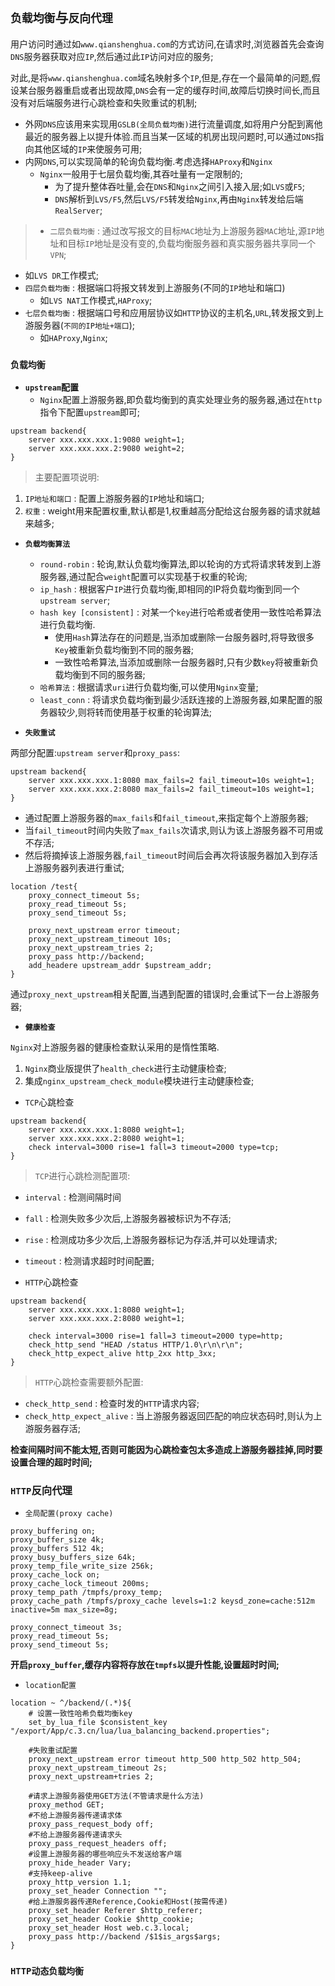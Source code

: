 ## `负载均衡`与`反向代理`

用户访问时通过如`www.qianshenghua.com`的方式访问,在请求时,浏览器首先会查询`DNS`服务器获取对应`IP`,然后通过此`IP`访问对应的服务;

对此,是将`www.qianshenghua.com`域名映射多个`IP`,但是,存在一个最简单的问题,假设某台服务器重启或者出现故障,`DNS`会有一定的缓存时间,故障后切换时间长,而且没有对后端服务进行心跳检查和失败重试的机制;

+ 外网`DNS`应该用来实现用`GSLB(全局负载均衡)`进行流量调度,如将用户分配到离他最近的服务器上以提升体验.而且当某一区域的机房出现问题时,可以通过`DNS`指向其他区域的`IP`来使服务可用;
+ 内网`DNS`,可以实现简单的轮询负载均衡.考虑选择`HAProxy`和`Nginx`
  + `Nginx`一般用于七层负载均衡,其吞吐量有一定限制的;
    + 为了提升整体吞吐量,会在`DNS`和`Nginx`之间引入接入层;如`LVS`或`F5`;
    + `DNS`解析到`LVS/F5`,然后`LVS/F5`转发给`Nginx`,再由`Nginx`转发给后端`RealServer`;


>+ `二层负载均衡` : 通过改写报文的目标`MAC`地址为上游服务器`MAC`地址,源`IP`地址和目标`IP`地址是没有变的,负载均衡服务器和真实服务器共享同一个`VPN`;
  + 如`LVS DR`工作模式;
+ `四层负载均衡` : 根据端口将报文转发到上游服务(不同的`IP`地址和端口)
  + 如`LVS NAT`工作模式,`HAProxy`;
+ `七层负载均衡` : 根据端口号和应用层协议如`HTTP`协议的主机名,`URL`,转发报文到上游服务器(`不同的IP地址+端口`);
  + 如`HAProxy`,`Nginx`;

### `负载均衡`

+ **`upstream`配置**
  + `Nginx`配置上游服务器,即负载均衡到的真实处理业务的服务器,通过在`http`指令下配置`upstream`即可;

```
upstream backend{
	server xxx.xxx.xxx.1:9080 weight=1;
	server xxx.xxx.xxx.2:9080 weight=2;
}
```

>主要配置项说明:
1. `IP地址和端口` : 配置上游服务器的`IP`地址和端口;
2. `权重` : weight用来配置权重,默认都是1,权重越高分配给这台服务器的请求就越来越多;

+ **`负载均衡算法`**
  + `round-robin` : 轮询,默认负载均衡算法,即以轮询的方式将请求转发到上游服务器,通过配合`weight`配置可以实现基于权重的轮询;
  + `ip_hash` : 根据客户`IP`进行负载均衡,即相同的IP将负载均衡到同一个`upstream server`;
  + `hash key [consistent]` : 对某一个`key`进行哈希或者使用一致性哈希算法进行负载均衡.
    + 使用`Hash`算法存在的问题是,当添加或删除一台服务器时,将导致很多`Key`被重新负载均衡到不同的服务器;
    + 一致性哈希算法,当添加或删除一台服务器时,只有少数`key`将被重新负载均衡到不同的服务器;
  + `哈希算法` : 根据请求`uri`进行负载均衡,可以使用`Nginx`变量;
  + `least_conn` : 将请求负载均衡到最少活跃连接的上游服务器,如果配置的服务器较少,则将转而使用基于权重的轮询算法;


+ **`失败重试`**

两部分配置:`upstream server`和`proxy_pass`:

```
upstream backend{
	server xxx.xxx.xxx.1:8080 max_fails=2 fail_timeout=10s weight=1;
	server xxx.xxx.xxx.2:8080 max_fails=2 fail_timeout=10s weight=1;
}
```

+ 通过配置上游服务器的`max_fails`和`fail_timeout`,来指定每个上游服务器;
+ 当`fail_timeout`时间内失败了`max_fails`次请求,则认为该上游服务器不可用或不存活;
+ 然后将摘掉该上游服务器,`fail_timeout`时间后会再次将该服务器加入到存活上游服务器列表进行重试;

```
location /test{
	proxy_connect_timeout 5s;
	proxy_read_timeout 5s;
	proxy_send_timeout 5s;

	proxy_next_upstream error timeout;
	proxy_next_upstream_timeout 10s;
	proxy_next_upstream_tries 2;
	proxy_pass http://backend;
	add_headere upstream_addr $upstream_addr;
}
```

通过`proxy_next_upstream`相关配置,当遇到配置的错误时,会重试下一台上游服务器;

+ **`健康检查`**
  
`Nginx`对上游服务器的健康检查默认采用的是惰性策略.
1. `Nginx`商业版提供了`health_check`进行主动健康检查;
2. 集成`nginx_upstream_check_module`模块进行主动健康检查;

+ `TCP`心跳检查

```
upstream backend{
	server xxx.xxx.xxx.1:8080 weight=1;
	server xxx.xxx.xxx.2:8080 weight=1;
	check interval=3000 rise=1 fall=3 timeout=2000 type=tcp;
}
```

>`TCP`进行心跳检测配置项:
+ `interval` : 检测间隔时间
+ `fall` : 检测失败多少次后,上游服务器被标识为不存活;
+ `rise` : 检测成功多少次后,上游服务器标记为存活,并可以处理请求;
+ `timeout` : 检测请求超时时间配置;

+ `HTTP`心跳检查

```
upstream backend{
	server xxx.xxx.xxx.1:8080 weight=1;
	server xxx.xxx.xxx.2:8080 weight=1;

	check interval=3000 rise=1 fall=3 timeout=2000 type=http;
	check_http_send "HEAD /status HTTP/1.0\r\n\r\n";
	check_http_expect_alive http_2xx http_3xx;
}
```

>`HTTP`心跳检查需要额外配置:
+ `check_http_send` : 检查时发的`HTTP`请求内容;
+ `check_http_expect_alive` : 当上游服务器返回匹配的响应状态码时,则认为上游服务器存活;

**检查间隔时间不能太短,否则可能因为心跳检查包太多造成上游服务器挂掉,同时要设置合理的超时时间;**


### `HTTP`反向代理

+ `全局配置(proxy cache)`
```
proxy_buffering on;
proxy_buffer_size 4k;
proxy_buffers 512 4k;
proxy_busy_buffers_size 64k;
proxy_temp_file_write_size 256k;
proxy_cache_lock on;
proxy_cache_lock_timeout 200ms;
proxy_temp_path /tmpfs/proxy_temp;
proxy_cache_path /tmpfs/proxy_cache levels=1:2 keysd_zone=cache:512m inactive=5m max_size=8g;

proxy_connect_timeout 3s;
proxy_read_timeout 5s;
proxy_send_timeout 5s;
```

**开启`proxy_buffer`,缓存内容将存放在`tmpfs`以提升性能,设置超时时间;**

+ `location配置`

```
location ~ ^/backend/(.*)${
	# 设置一致性哈希负载均衡key
	set_by_lua_file $consistent_key "/export/App/c.3.cn/lua/lua_balancing_backend.properties";

	#失败重试配置
	proxy_next_upstream error timeout http_500 http_502 http_504;
	proxy_next_upstream_timeout 2s;
	proxy_next_upstream+tries 2;

	#请求上游服务器使用GET方法(不管请求是什么方法)
	proxy_method GET;
	#不给上游服务器传递请求体
	proxy_pass_request_body off;
	#不给上游服务器传递请求头
	proxy_pass_request_headers off;
	#设置上游服务器的哪些响应头不发送给客户端
	proxy_hide_header Vary;
	#支持keep-alive
	proxy_http_version 1.1;
	proxy_set_header Connection "";
	#给上游服务器传递Reference,Cookie和Host(按需传递)
	proxy_set_header Referer $http_referer;
	proxy_set_header Cookie $http_cookie;
	proxy_set_header Host web.c.3.local;
	proxy_pass http://backend /$1$is_args$args;
}
```

### `HTTP动态负载均衡`

